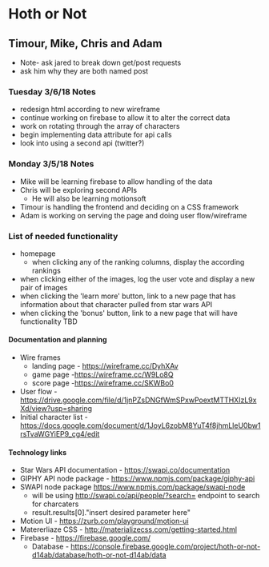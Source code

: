 # Hoth or Not
## Timour, Mike, Chris and Adam

* Note- ask jared to break down get/post requests
* ask him why they are both named post

### Tuesday 3/6/18 Notes
* redesign html according to new wireframe
* continue working on firebase to allow it to alter the correct data
* work on rotating through the array of characters
* begin implementing data attribute for api calls
* look into using a second api (twitter?)

### Monday 3/5/18 Notes
* Mike will be learning firebase to allow handling of the data
* Chris will be exploring second APIs 
    * He will also be learning motionsoft
* Timour is handling the frontend and deciding on a CSS framework
* Adam is working on serving the page and doing user flow/wireframe

### List of needed functionality
* homepage
    * when clicking any of the ranking columns, display the according rankings
* when clicking either of the images, log the user vote and display a new pair of images
* when clicking the 'learn more' button, link to a new page that has information about that character pulled from star wars API
* when clicking the 'bonus' button, link to a new page that will have functionality TBD


#### Documentation and planning
* Wire frames
    * landing page - https://wireframe.cc/DyhXAv
    * game page -https://wireframe.cc/W9Lo8Q
    * score page -https://wireframe.cc/SKWBo0
* User flow - https://drive.google.com/file/d/1jnPZsDNGfWmSPxwPoextMTTHXIzL9xXd/view?usp=sharing
* Initial character list - https://docs.google.com/document/d/1JoyL6zobM8YuT4f8jhmLleU0bw1rsTvaWGYiEP9_cg4/edit

#### Technology links
* Star Wars API documentation - https://swapi.co/documentation
* GIPHY API node package - https://www.npmjs.com/package/giphy-api
* SWAPI node package https://www.npmjs.com/package/swapi-node
    * will be using http://swapi.co/api/people/?search= endpoint to search for charcaters
    * result.results[0]."insert desired parameter here"
* Motion UI - https://zurb.com/playground/motion-ui
* Matererliaze CSS - http://materializecss.com/getting-started.html
* Firebase - https://firebase.google.com/
    * Database - https://console.firebase.google.com/project/hoth-or-not-d14ab/database/hoth-or-not-d14ab/data